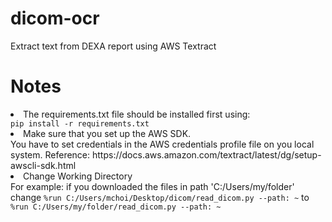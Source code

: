 # dicom-ocr
Extract text from DEXA report using AWS Textract

# Notes

<li>The requirements.txt file should be installed first using:</li>
<code>pip install -r requirements.txt</code>
</br>
<li>Make sure that you set up the AWS SDK.</li>
You have to set credentials in the AWS credentials profile file on you local system.
Reference: <link>https://docs.aws.amazon.com/textract/latest/dg/setup-awscli-sdk.html</link>
</br>
<li>Change Working Directory</li>
For example:
if you downloaded the files in path 'C:/Users/my/folder'
change
<code>%run C:/Users/mchoi/Desktop/dicom/read_dicom.py --path: ~</code>
to <code>%run C:/Users/my/folder/read_dicom.py --path: ~</code>
